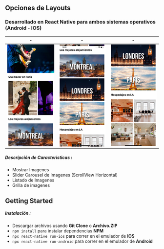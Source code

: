 ## Opciones de Layouts

### Desarrollado en React Native para ambos sistemas operativos (Android - IOS)

| -|-|-|
|--------|-------|-------|
| ![Layout1](https://github.com/cristhianpabon/RN-Layouts/blob/master/Demo/layout1.png)| ![Layout2](https://github.com/cristhianpabon/RN-Layouts/blob/master/Demo/layout2.png)| ![Layout3](https://github.com/cristhianpabon/RN-Layouts/blob/master/Demo/layout3.png)|



##### Descripción de Caracteristicas :

* Mostrar Imagenes
* Slider Carousel de Imagenes (ScrollView Horizontal)
* Listado de Imagenes
* Grilla de imagenes

## Getting Started  

##### Instalación :

* Descargar archivos usando **Git Clone** o **Archivo.ZIP**
* `npm install` para instalar dependencias **NPM**
* `npx react-native run-ios` para correr en el emulador de **IOS**
* `npx react-native run-android` para correr en el emulador de **Android**

